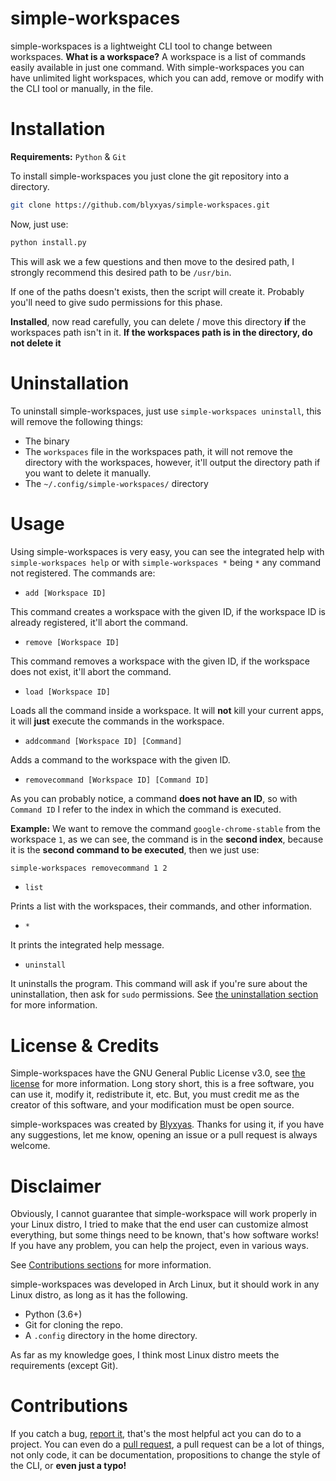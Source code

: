 # simple-workspaces

simple-workspaces is a lightweight CLI tool to change between workspaces. **What is a workspace?** A workspace is a list of commands easily available in just one command. With simple-workspaces you can have unlimited light workspaces, which you can add, remove or modify with the CLI tool or manually, in the file.

# Installation

**Requirements:** `Python` & `Git`

To install simple-workspaces you just clone the git repository into a directory.

```bash
git clone https://github.com/blyxyas/simple-workspaces.git
```

Now, just use:

```bash
python install.py
```

This will ask we a few questions and then move to the desired path, I strongly recommend this desired path to be `/usr/bin`.

If one of the paths doesn't exists, then the script will create it. Probably you'll need to give sudo permissions for this phase.

**Installed**, now read carefully, you can delete / move this directory **if** the workspaces path isn't in it. **If the workspaces path is in the directory, do not delete it**

# Uninstallation

To uninstall simple-workspaces, just use `simple-workspaces uninstall`, this will remove the following things:

* The binary
* The `workspaces` file in the workspaces path, it will not remove the directory with the workspaces, however, it'll output the directory path if you want to delete it manually.
* The `~/.config/simple-workspaces/` directory

# Usage

Using simple-workspaces is very easy, you can see the integrated help with `simple-workspaces help` or with `simple-workspaces *` being `*` any command not registered. The commands are:

* `add [Workspace ID]`

This command creates a workspace with the given ID, if the workspace ID is already registered, it'll abort the command.

* `remove [Workspace ID]`

This command removes a workspace with the given ID, if the workspace does not exist, it'll abort the command.

* `load [Workspace ID]`

Loads all the command inside a workspace. It will **not** kill your current apps, it will **just** execute the commands in the workspace.

* `addcommand [Workspace ID] [Command]`

Adds a command to the workspace with the given ID.

* `removecommand [Workspace ID] [Command ID]`

As you can probably notice, a command **does not have an ID**, so with `Command ID` I refer to the index in which the command is executed.

**Example:**
We want to remove the command `google-chrome-stable` from the workspace `1`, as we can see, the command is in the **second index**, because it is the **second command to be executed**, then we just use:

```bash
simple-workspaces removecommand 1 2
```

* `list`

Prints a list with the workspaces, their commands, and other information.

* `*`

It prints the integrated help message.

* `uninstall`

It uninstalls the program. This command will ask if you're sure about the uninstallation, then ask for `sudo` permissions. See [the uninstallation section](#uninstallation) for more information.

# License & Credits

Simple-workspaces have the GNU General Public License v3.0, see [the license](https://github.com/blyxyas/simple-workspaces/blob/master/LICENSE) for more information. Long story short, this is a free software, you can use it, modify it, redistribute it, etc. But, you must credit me as the creator of this software, and your modification must be open source.

simple-workspaces was created by [Blyxyas](https://github.com/blyxyas). Thanks for using it, if you have any suggestions, let me know, opening an issue or a pull request is always welcome.


# Disclaimer

Obviously, I cannot guarantee that simple-workspace will work properly in your Linux distro, I tried to make that the end user can customize almost everything, but some things need to be known, that's how software works! If you have any problem, you can help the project, even in various ways.

See [Contributions sections](#contributions) for more information.

simple-workspaces was developed in Arch Linux, but it should work in any Linux distro, as long as it has the following.

* Python (3.6+)
* Git for cloning the repo.
* A `.config` directory in the home directory.

As far as my knowledge goes, I think most Linux distro meets the requirements (except Git).

# Contributions


If you catch a bug, [report it](https://github.com/Blyxyas/simple-workspaces/issues), that's the most helpful act you can do to a project. You can even do a [pull request](https://github.com/Blyxyas/simple-workspaces/pulls), a pull request can be a lot of things, not only code, it can be documentation, propositions to change the style of the CLI, or **even just a typo!**
